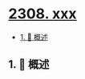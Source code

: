 # [2308. xxx](https://github.com/Tdahuyou/TNotes.leetcode/tree/main/notes/2308.%20xxx)

<!-- region:toc -->

- [1. 📝 概述](#1--概述)

<!-- endregion:toc -->

## 1. 📝 概述
